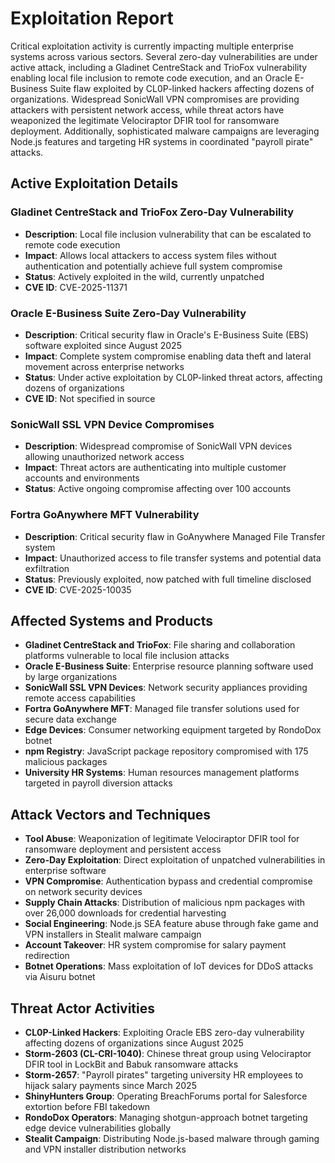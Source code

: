 # Exploitation Report

Critical exploitation activity is currently impacting multiple enterprise systems across various sectors. Several zero-day vulnerabilities are under active attack, including a Gladinet CentreStack and TrioFox vulnerability enabling local file inclusion to remote code execution, and an Oracle E-Business Suite flaw exploited by CL0P-linked hackers affecting dozens of organizations. Widespread SonicWall VPN compromises are providing attackers with persistent network access, while threat actors have weaponized the legitimate Velociraptor DFIR tool for ransomware deployment. Additionally, sophisticated malware campaigns are leveraging Node.js features and targeting HR systems in coordinated "payroll pirate" attacks.

## Active Exploitation Details

### Gladinet CentreStack and TrioFox Zero-Day Vulnerability
- **Description**: Local file inclusion vulnerability that can be escalated to remote code execution
- **Impact**: Allows local attackers to access system files without authentication and potentially achieve full system compromise
- **Status**: Actively exploited in the wild, currently unpatched
- **CVE ID**: CVE-2025-11371

### Oracle E-Business Suite Zero-Day Vulnerability
- **Description**: Critical security flaw in Oracle's E-Business Suite (EBS) software exploited since August 2025
- **Impact**: Complete system compromise enabling data theft and lateral movement across enterprise networks
- **Status**: Under active exploitation by CL0P-linked threat actors, affecting dozens of organizations
- **CVE ID**: Not specified in source

### SonicWall SSL VPN Device Compromises
- **Description**: Widespread compromise of SonicWall VPN devices allowing unauthorized network access
- **Impact**: Threat actors are authenticating into multiple customer accounts and environments
- **Status**: Active ongoing compromise affecting over 100 accounts

### Fortra GoAnywhere MFT Vulnerability
- **Description**: Critical security flaw in GoAnywhere Managed File Transfer system
- **Impact**: Unauthorized access to file transfer systems and potential data exfiltration
- **Status**: Previously exploited, now patched with full timeline disclosed
- **CVE ID**: CVE-2025-10035

## Affected Systems and Products

- **Gladinet CentreStack and TrioFox**: File sharing and collaboration platforms vulnerable to local file inclusion attacks
- **Oracle E-Business Suite**: Enterprise resource planning software used by large organizations
- **SonicWall SSL VPN Devices**: Network security appliances providing remote access capabilities
- **Fortra GoAnywhere MFT**: Managed file transfer solutions used for secure data exchange
- **Edge Devices**: Consumer networking equipment targeted by RondoDox botnet
- **npm Registry**: JavaScript package repository compromised with 175 malicious packages
- **University HR Systems**: Human resources management platforms targeted in payroll diversion attacks

## Attack Vectors and Techniques

- **Tool Abuse**: Weaponization of legitimate Velociraptor DFIR tool for ransomware deployment and persistent access
- **Zero-Day Exploitation**: Direct exploitation of unpatched vulnerabilities in enterprise software
- **VPN Compromise**: Authentication bypass and credential compromise on network security devices
- **Supply Chain Attacks**: Distribution of malicious npm packages with over 26,000 downloads for credential harvesting
- **Social Engineering**: Node.js SEA feature abuse through fake game and VPN installers in Stealit malware campaign
- **Account Takeover**: HR system compromise for salary payment redirection
- **Botnet Operations**: Mass exploitation of IoT devices for DDoS attacks via Aisuru botnet

## Threat Actor Activities

- **CL0P-Linked Hackers**: Exploiting Oracle EBS zero-day vulnerability affecting dozens of organizations since August 2025
- **Storm-2603 (CL-CRI-1040)**: Chinese threat group using Velociraptor DFIR tool in LockBit and Babuk ransomware attacks
- **Storm-2657**: "Payroll pirates" targeting university HR employees to hijack salary payments since March 2025
- **ShinyHunters Group**: Operating BreachForums portal for Salesforce extortion before FBI takedown
- **RondoDox Operators**: Managing shotgun-approach botnet targeting edge device vulnerabilities globally
- **Stealit Campaign**: Distributing Node.js-based malware through gaming and VPN installer distribution networks
